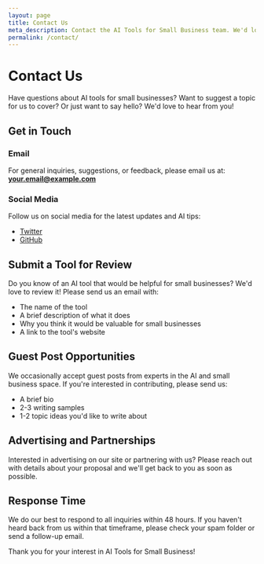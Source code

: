```yaml
---
layout: page
title: Contact Us
meta_description: Contact the AI Tools for Small Business team. We'd love to hear from you with questions, suggestions, or feedback.
permalink: /contact/
---
```


# Contact Us

Have questions about AI tools for small businesses? Want to suggest a topic for us to cover? Or just want to say hello? We'd love to hear from you!

## Get in Touch

### Email
For general inquiries, suggestions, or feedback, please email us at:
**your.email@example.com**

### Social Media
Follow us on social media for the latest updates and AI tips:
- [Twitter](https://twitter.com/your_twitter_username)
- [GitHub](https://github.com/YOUR_USERNAME)

## Submit a Tool for Review

Do you know of an AI tool that would be helpful for small businesses? We'd love to review it! Please send us an email with:
- The name of the tool
- A brief description of what it does
- Why you think it would be valuable for small businesses
- A link to the tool's website

## Guest Post Opportunities

We occasionally accept guest posts from experts in the AI and small business space. If you're interested in contributing, please send us:
- A brief bio
- 2-3 writing samples
- 1-2 topic ideas you'd like to write about

## Advertising and Partnerships

Interested in advertising on our site or partnering with us? Please reach out with details about your proposal and we'll get back to you as soon as possible.

## Response Time

We do our best to respond to all inquiries within 48 hours. If you haven't heard back from us within that timeframe, please check your spam folder or send a follow-up email.

Thank you for your interest in AI Tools for Small Business!
